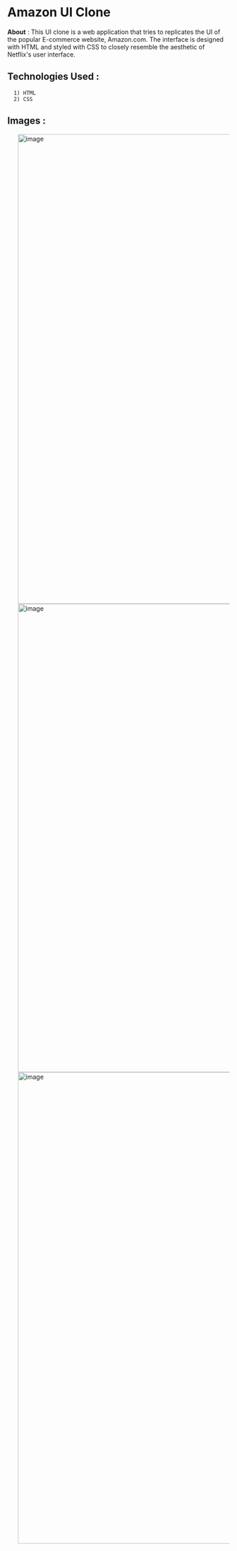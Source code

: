 # Amazon UI Clone

<b>About</b> : This UI clone is a web application that tries to replicates the UI of the popular E-commerce website, Amazon.com. The interface is designed with HTML and styled with CSS to closely resemble the aesthetic of Netflix's user interface.

<h2>Technologies Used : </h2>

      1) HTML
      2) CSS

<h2>Images : </h2>

<ol>
      <img width="1063" alt="image" src="https://github.com/AmithBV0606/Amazon-UI-Clone/assets/154083629/d994c504-5c7a-446b-a265-302f23520222">
      <img width="1060" alt="image" src="https://github.com/AmithBV0606/Amazon-UI-Clone/assets/154083629/0a4e860d-6689-4b76-94db-1514fadd26e2">
      <img width="1067" alt="image" src="https://github.com/AmithBV0606/Amazon-UI-Clone/assets/154083629/258aacc7-9b6a-4f72-a014-8455ffda24cc">
</ol>
